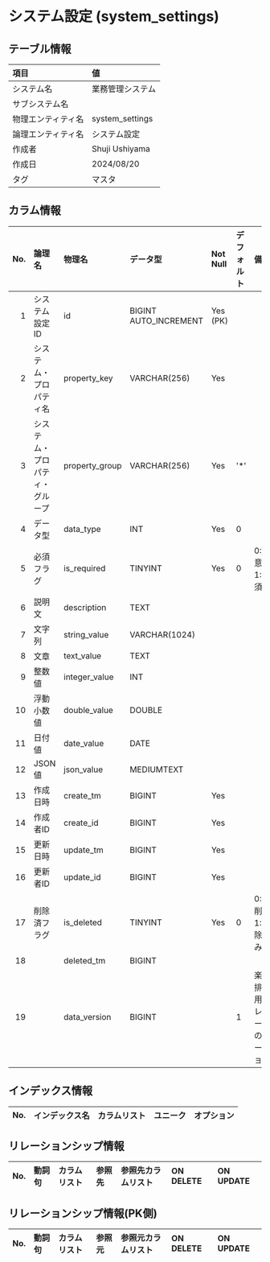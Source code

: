 # システム設定 (system_settings)

## テーブル情報

| 項目                           | 値                                                                                                   |
|:-------------------------------|:-----------------------------------------------------------------------------------------------------|
| システム名                     | 業務管理システム                                                                                     |
| サブシステム名                 |                                                                                                      |
| 物理エンティティ名             | system_settings                                                                                      |
| 論理エンティティ名             | システム設定                                                                                         |
| 作成者                         | Shuji Ushiyama                                                                                       |
| 作成日                         | 2024/08/20                                                                                           |
| タグ                           | マスタ                                                                                               |



## カラム情報

| No. | 論理名                         | 物理名                         | データ型                       | Not Null | デフォルト           | 備考                           |
|----:|:-------------------------------|:-------------------------------|:-------------------------------|:---------|:---------------------|:-------------------------------|
|   1 | システム設定ID                 | id                             | BIGINT AUTO_INCREMENT          | Yes (PK) |                      |                                |
|   2 | システム・プロパティ名         | property_key                   | VARCHAR(256)                   | Yes      |                      |                                |
|   3 | システム・プロパティ・グループ | property_group                 | VARCHAR(256)                   | Yes      | '*'                  |                                |
|   4 | データ型                       | data_type                      | INT                            | Yes      | 0                    |                                |
|   5 | 必須フラグ                     | is_required                    | TINYINT                        | Yes      | 0                    | 0:任意 1:必須                  |
|   6 | 説明文                         | description                    | TEXT                           |          |                      |                                |
|   7 | 文字列                         | string_value                   | VARCHAR(1024)                  |          |                      |                                |
|   8 | 文章                           | text_value                     | TEXT                           |          |                      |                                |
|   9 | 整数値                         | integer_value                  | INT                            |          |                      |                                |
|  10 | 浮動小数値                     | double_value                   | DOUBLE                         |          |                      |                                |
|  11 | 日付値                         | date_value                     | DATE                           |          |                      |                                |
|  12 | JSON値                         | json_value                     | MEDIUMTEXT                     |          |                      |                                |
|  13 | 作成日時                       | create_tm                      | BIGINT                         | Yes      |                      |                                |
|  14 | 作成者ID                       | create_id                      | BIGINT                         | Yes      |                      |                                |
|  15 | 更新日時                       | update_tm                      | BIGINT                         | Yes      |                      |                                |
|  16 | 更新者ID                       | update_id                      | BIGINT                         | Yes      |                      |                                |
|  17 | 削除済フラグ                   | is_deleted                     | TINYINT                        | Yes      | 0                    | 0:未削除 1:削除済み            |
|  18 |                                | deleted_tm                     | BIGINT                         |          |                      |                                |
|  19 |                                | data_version                   | BIGINT                         |          | 1                    | 楽観排他用。レコードのバージョン |



## インデックス情報

| No. | インデックス名                 | カラムリスト                             | ユニーク   | オプション                     | 
|----:|:-------------------------------|:-----------------------------------------|:-----------|:-------------------------------|



## リレーションシップ情報

| No. | 動詞句                         | カラムリスト                             | 参照先                         | 参照先カラムリスト                       | ON DELETE    | ON UPDATE    |
|----:|:-------------------------------|:-----------------------------------------|:-------------------------------|:-----------------------------------------|:-------------|:-------------|



## リレーションシップ情報(PK側)

| No. | 動詞句                         | カラムリスト                             | 参照元                         | 参照元カラムリスト                       | ON DELETE    | ON UPDATE    |
|----:|:-------------------------------|:-----------------------------------------|:-------------------------------|:-----------------------------------------|:-------------|:-------------|


